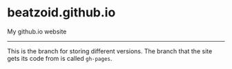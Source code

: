 # beatzoid.github.io
My github.io website

---

This is the branch for storing different versions. The branch that the site gets its code from is called `gh-pages`.
